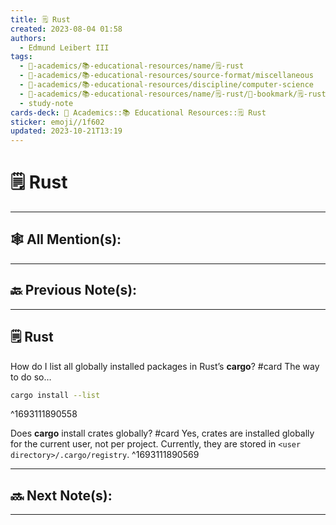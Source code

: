 ```yaml
---
title: 🗒️ Rust
created: 2023-08-04 01:58
authors:
  - Edmund Leibert III
tags:
  - 🔴-academics/📚-educational-resources/name/🗒️-rust
  - 🔴-academics/📚-educational-resources/source-format/miscellaneous
  - 🔴-academics/📚-educational-resources/discipline/computer-science
  - 🔴-academics/📚-educational-resources/name/🗒️-rust/🔖-bookmark/🗒️-rust
  - study-note
cards-deck: 🔴 Academics::📚 Educational Resources::🗒️ Rust
sticker: emoji//1f602
updated: 2023-10-21T13:19
---
```


# 🗒️ Rust

---

## 🕸️ All Mention(s): 

---

## 🔙 Previous Note(s):

---

## 🗒️ Rust


How do I list all globally installed packages in Rust’s **cargo**?
#card 
The way to do so…
```bash
cargo install --list
```
^1693111890558

Does **cargo** install crates globally? 
#card 
Yes, crates are installed globally for the current user, not per project. Currently, they are stored in `<user directory>/.cargo/registry`.
^1693111890569


---

## 🔜 Next Note(s):

---
